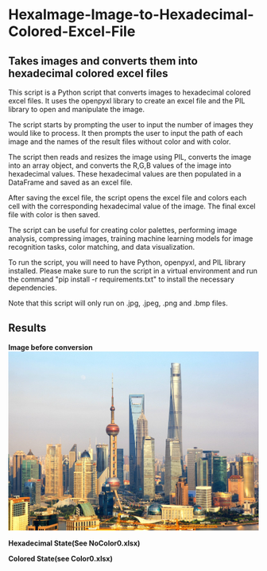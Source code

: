 # HexaImage-Image-to-Hexadecimal-Colored-Excel-File
## **Takes images and converts them into hexadecimal colored excel files**
This script is a Python script that converts images to hexadecimal colored excel files. It uses the openpyxl library to create an excel file and the PIL library to open and manipulate the image.

The script starts by prompting the user to input the number of images they would like to process. It then prompts the user to input the path of each image and the names of the result files without color and with color.

The script then reads and resizes the image using PIL, converts the image into an array object, and converts the R,G,B values of the image into hexadecimal values. These hexadecimal values are then populated in a DataFrame and saved as an excel file.

After saving the excel file, the script opens the excel file and colors each cell with the corresponding hexadecimal value of the image. The final excel file with color is then saved.

The script can be useful for creating color palettes, performing image analysis, compressing images, training machine learning models for image recognition tasks, color matching, and data visualization.

To run the script, you will need to have Python, openpyxl, and PIL library installed. Please make sure to run the script in a virtual environment and run the command "pip install -r requirements.txt" to install the necessary dependencies.

Note that this script will only run on .jpg, .jpeg, .png and .bmp files.

## **Results**

**Image before conversion**
<img src='https://github.com/redcartel243/HexaImage-Image-to-Hexadecimal-Colored-Excel-File/blob/main/Arch2O-record-breaker-shanghai-tower-the-worlds-second-tallest-building-completed-in-shanghai.jpg'/>


**Hexadecimal State(See NoColor0.xlsx)**


**Colored State(see Color0.xlsx)**

